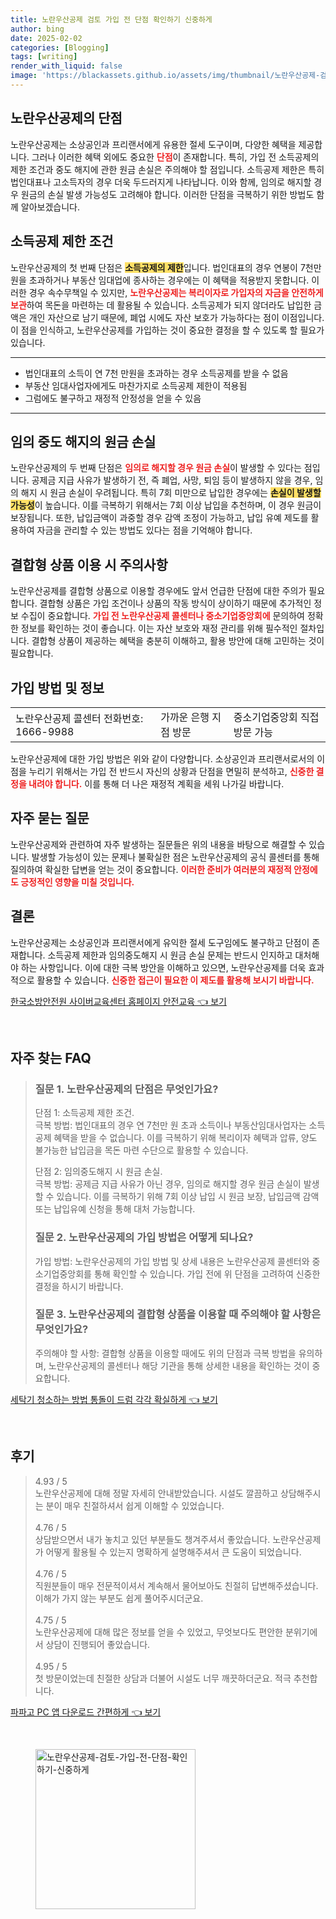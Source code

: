 ```yaml
---
title: 노란우산공제 검토 가입 전 단점 확인하기 신중하게
author: bing
date: 2025-02-02
categories: [Blogging]
tags: [writing]
render_with_liquid: false
image: 'https://blackassets.github.io/assets/img/thumbnail/노란우산공제-검토-가입-전-단점-확인하기-신중하게.webp'
---
```



<h2 id='노란우산공제의 단점'>노란우산공제의 단점</h2>

<p>노란우산공제는 소상공인과 프리랜서에게 유용한 절세 도구이며, 다양한 혜택을 제공합니다. 그러나 이러한 혜택 외에도 중요한 <b><span style="color: #ee2323;">단점</span></b>이 존재합니다. 특히, 가입 전 소득공제의 제한 조건과 중도 해지에 관한 원금 손실은 주의해야 할 점입니다. 소득공제 제한은 특히 법인대표나 고소득자의 경우 더욱 두드러지게 나타납니다. 이와 함께, 임의로 해지할 경우 원금의 손실 발생 가능성도 고려해야 합니다. 이러한 단점을 극복하기 위한 방법도 함께 알아보겠습니다.</p>

<h2 id='소득공제 제한 조건'>소득공제 제한 조건</h2>

<p>노란우산공제의 첫 번째 단점은 <b><span style="background-color: #ffe066;">소득공제의 제한</span></b>입니다. 법인대표의 경우 연봉이 7천만 원을 초과하거나 부동산 임대업에 종사하는 경우에는 이 혜택을 적용받지 못합니다. 이러한 경우 속수무책일 수 있지만, <b><span style="color: #ee2323;">노란우산공제는 복리이자로 가입자의 자금을 안전하게 보관</span></b>하여 목돈을 마련하는 데 활용될 수 있습니다. 소득공제가 되지 않더라도 납입한 금액은 개인 자산으로 남기 때문에, 폐업 시에도 자산 보호가 가능하다는 점이 이점입니다. 이 점을 인식하고, 노란우산공제를 가입하는 것이 중요한 결정을 할 수 있도록 할 필요가 있습니다.</p>

<hr />

<ul>
    <li>법인대표의 소득이 연 7천 만원을 초과하는 경우 소득공제를 받을 수 없음</li>
    <li>부동산 임대사업자에게도 마찬가지로 소득공제 제한이 적용됨</li>
    <li>그럼에도 불구하고 재정적 안정성을 얻을 수 있음</li>
</ul>

<hr />

<h2 id='임의 중도 해지의 원금 손실'>임의 중도 해지의 원금 손실</h2>

<p>노란우산공제의 두 번째 단점은 <b><span style="color: #ee2323;">임의로 해지할 경우 원금 손실</span></b>이 발생할 수 있다는 점입니다. 공제금 지급 사유가 발생하기 전, 즉 폐업, 사망, 퇴임 등이 발생하지 않을 경우, 임의 해지 시 원금 손실이 우려됩니다. 특히 7회 미만으로 납입한 경우에는 <b><span style="background-color: #ffe066;">손실이 발생할 가능성</span></b>이 높습니다. 이를 극복하기 위해서는 7회 이상 납입을 추천하며, 이 경우 원금이 보장됩니다. 또한, 납입금액이 과중할 경우 감액 조정이 가능하고, 납입 유예 제도를 활용하여 자금을 관리할 수 있는 방법도 있다는 점을 기억해야 합니다.</p>

<h2 id='결합형 상품 이용 시 주의사항'>결합형 상품 이용 시 주의사항</h2>

<p>노란우산공제를 결합형 상품으로 이용할 경우에도 앞서 언급한 단점에 대한 주의가 필요합니다. 결합형 상품은 가입 조건이나 상품의 작동 방식이 상이하기 때문에 추가적인 정보 수집이 중요합니다. <b><span style="color: #ee2323;">가입 전 노란우산공제 콜센터나 중소기업중앙회에</span></b> 문의하여 정확한 정보를 확인하는 것이 좋습니다. 이는 자산 보호와 재정 관리를 위해 필수적인 절차입니다. 결합형 상품이 제공하는 혜택을 충분히 이해하고, 활용 방안에 대해 고민하는 것이 필요합니다.</p>

<h2 id='가입 방법 및 정보'>가입 방법 및 정보</h2>

<table>
    <tr>
        <td>노란우산공제 콜센터 전화번호: 1666-9988</td>
        <td>가까운 은행 지점 방문</td>
        <td>중소기업중앙회 직접 방문 가능</td>
    </tr>
</table>

<p>노란우산공제에 대한 가입 방법은 위와 같이 다양합니다. 소상공인과 프리랜서로서의 이점을 누리기 위해서는 가입 전 반드시 자신의 상황과 단점을 면밀히 분석하고, <b><span style="color: #ee2323;">신중한 결정을 내려야 합니다.</span></b> 이를 통해 더 나은 재정적 계획을 세워 나가길 바랍니다.</p>

<h2 id='자주 묻는 질문'>자주 묻는 질문</h2>

<p>노란우산공제와 관련하여 자주 발생하는 질문들은 위의 내용을 바탕으로 해결할 수 있습니다. 발생할 가능성이 있는 문제나 불확실한 점은 노란우산공제의 공식 콜센터를 통해 질의하여 확실한 답변을 얻는 것이 중요합니다. <b><span style="color: #ee2323;">이러한 준비가 여러분의 재정적 안정에도 긍정적인 영향을 미칠 것입니다.</span></b></p>

<h2 id='결론'>결론</h2>

<p>노란우산공제는 소상공인과 프리랜서에게 유익한 절세 도구임에도 불구하고 단점이 존재합니다. 소득공제 제한과 임의중도해지 시 원금 손실 문제는 반드시 인지하고 대처해야 하는 사항입니다. 이에 대한 극복 방안을 이해하고 있으면, 노란우산공제를 더욱 효과적으로 활용할 수 있습니다. <b><span style="color: #ee2323;">신중한 접근이 필요한 이 제도를 활용해 보시기 바랍니다.</span></b></p>


<p><a class="click-button" title="한국소방안전원 사이버교육센터 홈페이지 안전교육" href="https://blackassets.github.io/posts/%ED%95%9C%EA%B5%AD%EC%86%8C%EB%B0%A9%EC%95%88%EC%A0%84%EC%9B%90-%EC%82%AC%EC%9D%B4%EB%B2%84%EA%B5%90%EC%9C%A1%EC%84%BC%ED%84%B0-%ED%99%88%ED%8E%98%EC%9D%B4%EC%A7%80-%EC%95%88%EC%A0%84%EA%B5%90%EC%9C%A1/" rel="dofollow">한국소방안전원 사이버교육센터 홈페이지 안전교육 👈 보기</a></p><br>
<h2 id='자주_찾는_FAQ'>자주 찾는 FAQ</h2>
<div itemscope="" itemtype="https://schema.org/FAQPage"> 
    <blockquote> 
        <div itemscope="" itemprop="mainEntity" itemtype="https://schema.org/Question"> 
            <h3 itemprop="name">질문 1. 노란우산공제의 단점은 무엇인가요?</h3> 
            <div itemscope="" itemprop="acceptedAnswer" itemtype="https://schema.org/Answer"> 
                <span itemprop="text"> 
                    <p>단점 1: 소득공제 제한 조건. <br />
                    극복 방법: 법인대표의 경우 연 7천만 원 초과 소득이나 부동산임대사업자는 소득공제 혜택을 받을 수 없습니다. 이를 극복하기 위해 복리이자 혜택과 압류, 양도 불가능한 납입금을 목돈 마련 수단으로 활용할 수 있습니다.</p> 
                    <p>단점 2: 임의중도해지 시 원금 손실. <br />
                    극복 방법: 공제금 지급 사유가 아닌 경우, 임의로 해지할 경우 원금 손실이 발생할 수 있습니다. 이를 극복하기 위해 7회 이상 납입 시 원금 보장, 납입금액 감액 또는 납입유예 신청을 통해 대처 가능합니다.</p>
                </span> 
            </div> 
        </div> 
        <div itemscope="" itemprop="mainEntity" itemtype="https://schema.org/Question"> 
            <h3 itemprop="name">질문 2. 노란우산공제의 가입 방법은 어떻게 되나요?</h3> 
            <div itemscope="" itemprop="acceptedAnswer" itemtype="https://schema.org/Answer"> 
                <span itemprop="text"> 
                    <p>가입 방법: 노란우산공제의 가입 방법 및 상세 내용은 노란우산공제 콜센터와 중소기업중앙회를 통해 확인할 수 있습니다. 가입 전에 위 단점을 고려하여 신중한 결정을 하시기 바랍니다.</p>
                </span> 
            </div> 
        </div> 
        <div itemscope="" itemprop="mainEntity" itemtype="https://schema.org/Question"> 
            <h3 itemprop="name">질문 3. 노란우산공제의 결합형 상품을 이용할 때 주의해야 할 사항은 무엇인가요?</h3> 
            <div itemscope="" itemprop="acceptedAnswer" itemtype="https://schema.org/Answer"> 
                <span itemprop="text"> 
                    <p>주의해야 할 사항: 결합형 상품을 이용할 때에도 위의 단점과 극복 방법을 유의하며, 노란우산공제의 콜센터나 해당 기관을 통해 상세한 내용을 확인하는 것이 중요합니다.</p>
                </span> 
            </div> 
        </div> 
    </blockquote> 
</div>
<p><a class="click-button" title="세탁기 청소하는 방법 통돌이 드럼 각각 확실하게" href="https://blackassets.github.io/posts/%EC%84%B8%ED%83%81%EA%B8%B0-%EC%B2%AD%EC%86%8C%ED%95%98%EB%8A%94-%EB%B0%A9%EB%B2%95-%ED%86%B5%EB%8F%8C%EC%9D%B4-%EB%93%9C%EB%9F%BC-%EA%B0%81%EA%B0%81-%ED%99%95%EC%8B%A4%ED%95%98%EA%B2%8C/" rel="dofollow">세탁기 청소하는 방법 통돌이 드럼 각각 확실하게 👈 보기</a></p><br>
<h2 id='후기'>후기</h2>
<div itemscope itemtype="https://schema.org/Product">
  <blockquote>
  <div itemprop="review" itemscope itemtype="https://schema.org/Review">
      <div itemprop="reviewRating" itemscope itemtype="https://schema.org/Rating"> <span itemprop="ratingValue">4.93</span> / <span itemprop="bestRating">5</span> </div>
      <span itemprop="reviewBody">노란우산공제에 대해 정말 자세히 안내받았습니다. 시설도 깔끔하고 상담해주시는 분이 매우 친절하셔서 쉽게 이해할 수 있었습니다.</span>
  </div>
  <br>
  <div itemprop="review" itemscope itemtype="https://schema.org/Review">
      <div itemprop="reviewRating" itemscope itemtype="https://schema.org/Rating"> <span itemprop="ratingValue">4.76</span> / <span itemprop="bestRating">5</span> </div>
      <span itemprop="reviewBody">상담받으면서 내가 놓치고 있던 부분들도 챙겨주셔서 좋았습니다. 노란우산공제가 어떻게 활용될 수 있는지 명확하게 설명해주셔서 큰 도움이 되었습니다.</span>
  </div>
  <br>
  <div itemprop="review" itemscope itemtype="https://schema.org/Review">
      <div itemprop="reviewRating" itemscope itemtype="https://schema.org/Rating"> <span itemprop="ratingValue">4.76</span> / <span itemprop="bestRating">5</span> </div>
      <span itemprop="reviewBody">직원분들이 매우 전문적이셔서 계속해서 물어보아도 친절히 답변해주셨습니다. 이해가 가지 않는 부분도 쉽게 풀어주시더군요.</span>
  </div>
  <br>
  <div itemprop="review" itemscope itemtype="https://schema.org/Review">
      <div itemprop="reviewRating" itemscope itemtype="https://schema.org/Rating"> <span itemprop="ratingValue">4.75</span> / <span itemprop="bestRating">5</span> </div>
      <span itemprop="reviewBody">노란우산공제에 대해 많은 정보를 얻을 수 있었고, 무엇보다도 편안한 분위기에서 상담이 진행되어 좋았습니다.</span>
  </div>
  <br>
  <div itemprop="review" itemscope itemtype="https://schema.org/Review">
      <div itemprop="reviewRating" itemscope itemtype="https://schema.org/Rating"> <span itemprop="ratingValue">4.95</span> / <span itemprop="bestRating">5</span> </div>
      <span itemprop="reviewBody">첫 방문이었는데 친절한 상담과 더불어 시설도 너무 깨끗하더군요. 적극 추천합니다.</span>
  </div>
  </blockquote>
</div>
<p><a class="click-button" title="파파고 PC 앱 다운로드 간편하게" href="https://blackassets.github.io/posts/%ED%8C%8C%ED%8C%8C%EA%B3%A0-PC-%EC%95%B1-%EB%8B%A4%EC%9A%B4%EB%A1%9C%EB%93%9C-%EA%B0%84%ED%8E%B8%ED%95%98%EA%B2%8C/" rel="dofollow">파파고 PC 앱 다운로드 간편하게 👈 보기</a></p><br>
<figure class="image"><img src="https://blackassets.github.io/assets/img/thumbnail/노란우산공제-검토-가입-전-단점-확인하기-신중하게.webp" alt="노란우산공제-검토-가입-전-단점-확인하기-신중하게" width="256" height="256"></figure>